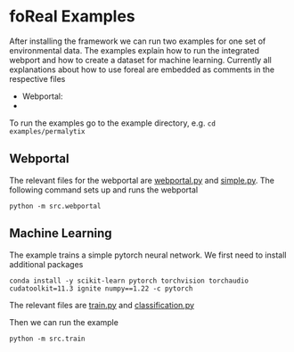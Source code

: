 # foReal Examples

After installing the framework we can run two examples for one set of environmental data. The examples explain how to run the integrated webport and how to create a dataset for machine learning.
Currently all explanations about how to use foreal are embedded as comments in the respective files

 - Webportal: 
 - 


To run the examples go to the example directory, e.g. `cd examples/permalytix`

## Webportal
The relevant files for the webportal are [webportal.py](../../examples/permalytix/src/webportal.py) and [simple.py](../../examples/permalytics/src/taskgraphs/simple.py). The following command sets up and runs the webportal

```
python -m src.webportal
```

## Machine Learning

The example trains a simple pytorch neural network. We first need to install additional packages
```
conda install -y scikit-learn pytorch torchvision torchaudio cudatoolkit=11.3 ignite numpy==1.22 -c pytorch
```

The relevant files are [train.py](../../examples/permalytix/src/train.py) and [classification.py](../../examples/permalytics/taskgraphs/src/classification.py)

Then we can run the example
```
python -m src.train
```
